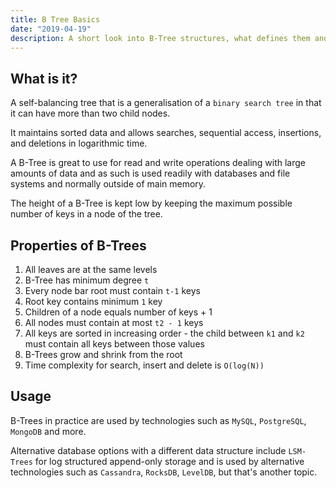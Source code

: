 ```yaml
---
title: B Tree Basics
date: "2019-04-19"
description: A short look into B-Tree structures, what defines them and some technologies that use them.
---
```


<Ad />

## What is it?

A self-balancing tree that is a generalisation of a `binary search tree` in that it can have more than two child nodes.

It maintains sorted data and allows searches, sequential access, insertions, and deletions in logarithmic time.

A B-Tree is great to use for read and write operations dealing with large amounts of data and as such is used readily with databases and file systems and normally outside of main memory.

The height of a B-Tree is kept low by keeping the maximum possible number of keys in a node of the tree.

<Ad />

## Properties of B-Trees

1. All leaves are at the same levels
2. B-Tree has minimum degree `t`
3. Every node bar root must contain `t-1` keys
4. Root key contains minimum `1` key
5. Children of a node equals number of keys + 1
6. All nodes must contain at most `t2 - 1` keys
7. All keys are sorted in increasing order - the child between `k1` and `k2` must contain all keys between those values
8. B-Trees grow and shrink from the root
9. Time complexity for search, insert and delete is `O(log(N))`

<Ad />

## Usage

B-Trees in practice are used by technologies such as `MySQL`, `PostgreSQL`, `MongoDB` and more.

Alternative database options with a different data structure include `LSM-Trees` for log structured append-only storage and is used by alternative technologies such as `Cassandra`, `RocksDB`, `LevelDB`, but that's another topic.
